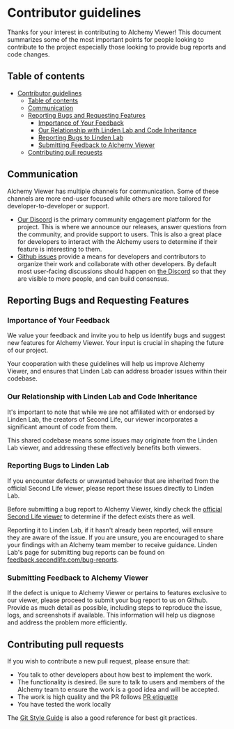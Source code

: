 # Contributor guidelines

Thanks for your interest in contributing to Alchemy Viewer! This document
summarizes some of the most important points for people looking to contribute
to the project especially those looking to provide bug reports and code
changes.

## Table of contents

- [Contributor guidelines](#contributor-guidelines)
  - [Table of contents](#table-of-contents)
  - [Communication](#communication)
  - [Reporting Bugs and Requesting Features](#reporting-bugs-and-requesting-features)
    - [Importance of Your Feedback](#importance-of-your-feedback)
    - [Our Relationship with Linden Lab and Code Inheritance](#our-relationship-with-linden-lab-and-code-inheritance)
    - [Reporting Bugs to Linden Lab](#reporting-bugs-to-linden-lab)
    - [Submitting Feedback to Alchemy Viewer](#submitting-feedback-to-alchemy-viewer)
  - [Contributing pull requests](#contributing-pull-requests)

## Communication

Alchemy Viewer has multiple channels for communication. Some of these channels are
more end-user focused while others are more tailored for developer-to-developer or support.

- [Our Discord][discord] is the primary community engagement platform for the project.
  This is where we announce our releases, answer questions from the community,
  and provide support to users. This is also a great place for developers to interact
  with the Alchemy users to determine if their feature is interesting to them.
- [Github issues][] provide a means for developers and contributors to organize
  their work and collaborate with other developers. By default most user-facing
  discussions should happen on [the Discord][discord] so that they are
  visible to more people, and can build consensus.

## Reporting Bugs and Requesting Features

### Importance of Your Feedback

We value your feedback and invite you to help us identify bugs and suggest new features for Alchemy Viewer.
Your input is crucial in shaping the future of our project.

Your cooperation with these guidelines will help us improve Alchemy Viewer,
and ensures that Linden Lab can address broader issues within their codebase.

### Our Relationship with Linden Lab and Code Inheritance

It's important to note that while we are not affiliated with or endorsed by Linden Lab,
the creators of Second Life, our viewer incorporates a significant amount of code from them.

This shared codebase means some issues may originate from the Linden Lab viewer,
and addressing these effectively benefits both viewers.

### Reporting Bugs to Linden Lab

If you encounter defects or unwanted behavior that are inherited from the official Second Life viewer,
please report these issues directly to Linden Lab.

Before submitting a bug report to Alchemy Viewer, kindly check the [official Second Life viewer][lindenviewer]
to determine if the defect exists there as well.

Reporting it to Linden Lab, if it hasn't already been reported, will ensure they are aware of the issue.
If you are unsure, you are encouraged to share your findings with an Alchemy team member to receive guidance.
Linden Lab's page for submitting bug reports can be found on [feedback.secondlife.com/bug-reports][lindenbugs].

### Submitting Feedback to Alchemy Viewer

If the defect is unique to Alchemy Viewer or pertains to features exclusive to our viewer, please proceed to submit your bug report to us on Github. Provide as much detail as possible, including steps to reproduce the issue, logs, and screenshots if available. This information will help us diagnose and address the problem more efficiently.

## Contributing pull requests

If you wish to contribute a new pull request, please ensure that:

- You talk to other developers about how best to implement the work.
- The functionality is desired. Be sure to talk to users and members of the Alchemy
  team to ensure the work is a good idea and will be accepted.
- The work is high quality and the PR follows [PR etiquette][]
- You have tested the work locally

The [Git Style Guide](https://github.com/agis/git-style-guide) is also a good
reference for best git practices.

[PR etiquette]: https://gist.github.com/mikepea/863f63d6e37281e329f8
[Github issues]: https://github.com/AlchemyViewer/Alchemy/issues
[discord]: https://discordapp.com/invite/KugCgs6
[lindenviewer]: https://releasenotes.secondlife.com/viewer.html
[lindenbugs]: https://feedback.secondlife.com/bug-reports
